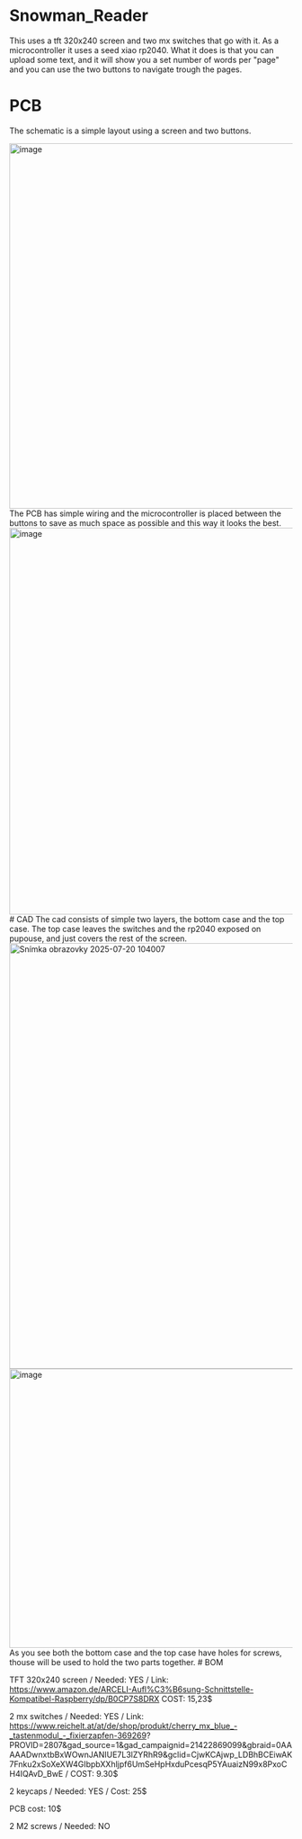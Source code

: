 # Snowman_Reader
This uses a tft 320x240 screen and two mx switches that go with it. As a microcontroller it uses a seed xiao rp2040. What it does is that you can upload some text, and it will show you a set number of words per "page" and you can use the two buttons to navigate trough the pages.
# PCB
The schematic is a simple layout using a screen and two buttons.

<img width="996" height="649" alt="image" src="https://github.com/user-attachments/assets/c1516e57-a978-420d-b709-fa8669a3fb93" />
The PCB has simple wiring and the microcontroller is placed between the buttons to save as much space as possible and this way it looks the best.

<img width="813" height="687" alt="image" src="https://github.com/user-attachments/assets/8dd1f1f4-0b51-405b-b559-04209f149c92" />
# CAD
The cad consists of simple two layers, the bottom case and the top case. The top case leaves the switches and the rp2040 exposed on pupouse, and just covers the rest of the screen.

<img width="978" height="756" alt="Snímka obrazovky 2025-07-20 104007" src="https://github.com/user-attachments/assets/24fe1dca-bc3b-4d04-a2cd-571888777109" />
<img width="903" height="496" alt="image" src="https://github.com/user-attachments/assets/3b158f9c-3350-4e2d-92ff-77a69f1ee8da" />
As you see both the bottom case and the top case have holes for screws, thouse will be used to hold the two parts together.
# BOM 

TFT 320x240 screen / Needed: YES / Link: https://www.amazon.de/ARCELI-Aufl%C3%B6sung-Schnittstelle-Kompatibel-Raspberry/dp/B0CP7S8DRX COST: 15,23$

2 mx switches / Needed: YES / Link: https://www.reichelt.at/at/de/shop/produkt/cherry_mx_blue_-_tastenmodul_-_fixierzapfen-369269?
PROVID=2807&gad_source=1&gad_campaignid=21422869099&gbraid=0AAAAADwnxtbBxWOwnJANIUE7L3lZYRhR9&gclid=CjwKCAjwp_LDBhBCEiwAK7Fnku2xSoXeXW4GIbpbXXhljpf6UmSeHpHxduPcesqP5YAuaizN99x8PxoCH4IQAvD_BwE / COST: 9.30$

2 keycaps / Needed: YES / Cost: 25$

PCB cost: 10$

2 M2 screws / Needed: NO
